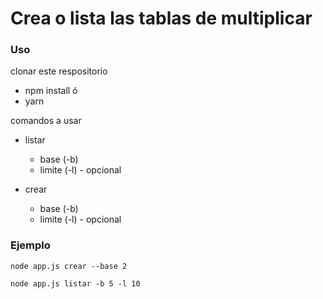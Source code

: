 # Crea o lista las tablas de multiplicar

### Uso

clonar este respositorio

- npm install
ó
- yarn


comandos a usar

- listar
  - base (-b)
  - limite (-l) - opcional

- crear
  - base (-b)
  - limite (-l) - opcional

### Ejemplo

`node app.js crear --base 2`

`node app.js listar -b 5 -l 10`
